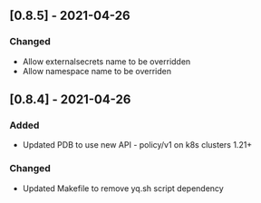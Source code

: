 ## [0.8.5] - 2021-04-26

### Changed

- Allow externalsecrets name to be overridden 
- Allow namespace name to be overriden


## [0.8.4] - 2021-04-26

### Added

- Updated PDB to use new API - policy/v1 on k8s clusters 1.21+

### Changed

- Updated Makefile to remove yq.sh script dependency 
